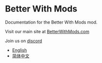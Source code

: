 # Better With Mods

Documentation for the Better With Mods mod.

Visit our main site at [BetterWithMods.com](https://www.betterwithmods.com)

Join us on [discord](https://discord.betterwithmods.com)

* [English](en_us/index.md)
* [简体中文](zh_cn/index.md)
